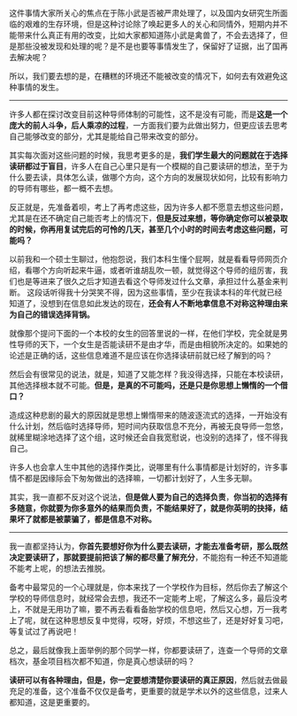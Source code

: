 <p data-pid="l7dXmGUR">这件事情大家所关心的焦点在于陈小武是否被严肃处理了，以及国内女研究生所面临的艰难的生存环境，但是这种讨论除了唤起更多人的关心和同情外，短期内并不能带来什么真正有用的改变，比如大家都知道陈小武是禽兽了，不会去选择了，但是那些没被发现和处理的呢？是不是也要等事情发生了，保留好了证据，出了国再去解决呢？</p><p data-pid="BiOxekRH">所以，我们要去想的是，在糟糕的环境还不能被改变的情况下，如何去有效避免这种事情的发生。</p><hr><p data-pid="BfHC6I3k">许多人都在探讨改变目前这种导师体制的可能性，这不是没有可能，而是<b>这是一个庞大的前人斗争，后人乘凉的过程</b>，一方面我们要为此做出努力，但更应该去思考自己能够改变的部分，尤其是能给自己带来改变的部分。</p><p data-pid="80E51DzM">其实每次面对这些问题的时候，我思考更多的是，<b>我们学生最大的问题就在于选择读研都过于盲目</b>，许多人在自己心里只是有一个模糊的自己要读研的想法，至于为什么要去读，具体怎么读，做哪个方向，这个方向的发展现状如何，比较有影响力的导师有哪些，都一概不去想。</p><p data-pid="E8isIcGg">反正就是，先准备着呗，考上了再考虑这些，因为许多人都不愿意去想这些问题，尤其是在还不确定自己能否考上的情况下，<b>但是反过来想，等你确定你可以被录取的时候，你再用复试完后的可怜的几天，甚至几个小时的时间去考虑这些问题，可能吗？</b></p><p data-pid="PnWTxolq">以前我和一个硕士生聊过，他抱怨说，我们本科生懂个屁啊，就是看看导师网页介绍，看哪个方向听起来牛逼，或者听谁胡乱吹一顿，就觉得这个导师的组厉害，我们也是等进来了很久之后才知道去看这个导师发过什么文章，承担过什么基金来判断。   这段话听得我十分哭笑不得，因为这些事情，至少在我读本科的年代就已经知道了，没想到在信息如此发达的现在，<b>还会有人不断地拿信息不对称这种理由来为自己的错误选择背锅。</b></p><p data-pid="7Umaslal">就像那个提问下面的一个本校的女生的回答里说的一样，在他们学校，完全就是男性导师的天下，一个女生是否能读研不是由才华，而是由相貌所决定的。如果她的论述是正确的话，这些信息难道不是应该在你选择读研前就已经了解到的吗？</p><p data-pid="fRB5hw0S">然后会有很常见的说法，就是，知道了又能怎样？我没得选择，只能在本校读研，其他选择根本就不可能。<b>但是，是真的不可能吗，还是只是你思想上懒惰的一个借口？</b></p><p data-pid="gQ9NhIKe">造成这种悲剧的最大的原因就是思想上懒惰带来的随波逐流式的选择，一开始没有什么计划，然后临时选择导师，短时间内获取信息不充分，再被无良导师一忽悠，就稀里糊涂地选择了这个组，这时候还会自我宽慰说，也没别的选择了，怪不得我自己。</p><p data-pid="yZtH3oit">许多人也会拿人生中其他的选择作类比，说哪里有什么事情都是计划好的，许多事情不都是因缘际会下匆匆做出的选择嘛，一切都计划好了，人生多无聊。</p><p data-pid="sVG4t1Bn">其实，我一直都不反对这个说法，<b>但是做人要为自己的选择负责</b>，<b>你当初的选择有多随意，你就要为你多意外的结果而负责，不能结果好了，就是你英明的抉择，结果坏了就都是被蒙骗了，都是信息不对称。</b></p><hr><p data-pid="6y_WKdmH">我一直都坚持认为，<b>你首先要想好你为什么要去读研，才能去准备考研，那么既然决定要读研了，那就要提前把该了解的都尽量了解充分</b>，不能抱有一种还不知道能不能考上呢，的想法去推脱。</p><p data-pid="9u7L_NuP">备考中最常见的一个心理就是，你本来找了一个学校作为目标，然后你去了解这个学校的导师信息时，就经常会去想，我还不一定能考上呢，了解这么多，最后没考上，不就是无用功了嘛，要不再去看看备胎学校的信息吧，然后又心想，万一我考上了呢，就在这种思想反复中觉得，哎呀，好烦，不想这些了，还是好好复习吧，等复试过了再说吧！</p><p data-pid="H8dgyo0V">总之，最后就像我上面举例的那个同学一样，你都要读研了，连查一个导师的文章档次，基金项目档次都不知道，你是真心想读研的吗？</p><p data-pid="fZwlPSUn"><b>读研可以有各种理由，但是，你一定要想清楚你要读研的真正原因</b>，然后就去做最充足的准备，这个准备不仅仅是备考，更重要的就是学术以外的这些信息，过来人都知道，这是更重要的。</p>